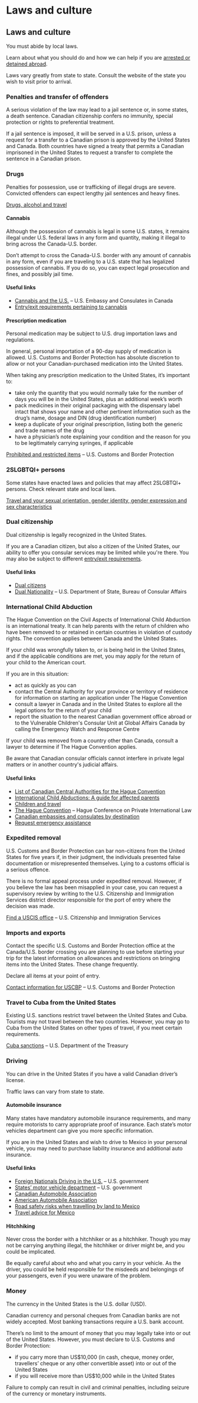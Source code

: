 # Laws and culture

## Laws and culture

You must abide by local laws.

Learn about what you should do and how we can help if you are [arrested or detained abroad](http://travel.gc.ca/assistance/emergency-info/arrest-detention).

Laws vary greatly from state to state. Consult the website of the state you wish to visit prior to arrival.

### Penalties and transfer of offenders

A serious violation of the law may lead to a jail sentence or, in some states, a death sentence. Canadian citizenship confers no immunity, special protection or rights to preferential treatment.

If a jail sentence is imposed, it will be served in a U.S. prison, unless a request for a transfer to a Canadian prison is approved by the United States and Canada. Both countries have signed a treaty that permits a Canadian imprisoned in the United States to request a transfer to complete the sentence in a Canadian prison.

### Drugs

Penalties for possession, use or trafficking of illegal drugs are severe. Convicted offenders can expect lengthy jail sentences and heavy fines.

[Drugs, alcohol and travel](https://travel.gc.ca/travelling/health-safety/drugs)

#### Cannabis

Although the possession of cannabis is legal in some U.S. states, it remains illegal under U.S. federal laws in any form and quantity, making it illegal to bring across the Canada-U.S. border.

Don’t attempt to cross the Canada-U.S. border with any amount of cannabis in any form, even if you are traveling to a U.S. state that has legalized possession of cannabis. If you do so, you can expect legal prosecution and fines, and possibly jail time.

#### Useful links

* [Cannabis and the U.S.](https://ca.usembassy.gov/cannabis-and-the-u-s-canada-border/) – U.S. Embassy and Consulates in Canada
* [Entry/exit requirements pertaining to cannabis](https://travel.gc.ca/destinations/united-states#entryexit)

#### Prescription medication

Personal medication may be subject to U.S. drug importation laws and regulations.

In general, personal importation of a 90-day supply of medication is allowed. U.S. Customs and Border Protection has absolute discretion to allow or not your Canadian-purchased medication into the United States.

When taking any prescription medication to the United States, it’s important to:

* take only the quantity that you would normally take for the number of days you will be in the United States, plus an additional week’s worth
* pack medicines in their original packaging with the dispensary label intact that shows your name and other pertinent information such as the drug’s name, dosage and DIN (drug identification number)
* keep a duplicate of your original prescription, listing both the generic and trade names of the drug
* have a physician’s note explaining your condition and the reason for you to be legitimately carrying syringes, if applicable

[Prohibited and restricted items](https://www.cbp.gov/travel/us-citizens/know-before-you-go/prohibited-and-restricted-items?_ga=2.33558437.588663773.1614641377-547071534.1604693033) – U.S. Customs and Border Protection

### 2SLGBTQI+ persons

Some states have enacted laws and policies that may affect 2SLGBTQI+ persons. Check relevant state and local laws.

[Travel and your sexual orientation, gender identity, gender expression and sex characteristics](https://travel.gc.ca/travelling/health-safety/lgbt-travel)

### Dual citizenship

Dual citizenship is legally recognized in the United States.

If you are a Canadian citizen, but also a citizen of the United States, our ability to offer you consular services may be limited while you're there. You may also be subject to different [entry/exit requirements](#entryexit).

#### Useful links

* [Dual citizens](https://travel.gc.ca/travelling/documents/dual-citizenship)
* [Dual Nationality](https://travel.state.gov/content/travel/en/legal/travel-legal-considerations/Relinquishing-US-Nationality/Dual-Nationality.html) – U.S. Department of State, Bureau of Consular Affairs

### International Child Abduction

The Hague Convention on the Civil Aspects of International Child Abduction is an international treaty. It can help parents with the return of children who have been removed to or retained in certain countries in violation of custody rights. The convention applies between Canada and the United States.

If your child was wrongfully taken to, or is being held in the United States, and if the applicable conditions are met, you may apply for the return of your child to the American court.

If you are in this situation:

* act as quickly as you can
* contact the Central Authority for your province or territory of residence for information on starting an application under The Hague Convention
* consult a lawyer in Canada and in the United States to explore all the legal options for the return of your child
* report the situation to the nearest Canadian government office abroad or to the Vulnerable Children's Consular Unit at Global Affairs Canada by calling the Emergency Watch and Response Centre

If your child was removed from a country other than Canada, consult a lawyer to determine if The Hague Convention applies.

Be aware that Canadian consular officials cannot interfere in private legal matters or in another country's judicial affairs.

#### Useful links

* [List of Canadian Central Authorities for the Hague Convention](https://www.hcch.net/en/states/authorities/details3/?aid=75)
* [International Child Abductions: A guide for affected parents](https://travel.gc.ca/travelling/publications/international-child-abductions)
* [Children and travel](https://travel.gc.ca/travelling/children)
* [The Hague Convention](https://www.hcch.net/en/instruments/conventions/full-text/?cid=24) – Hague Conference on Private International Law
* [Canadian embassies and consulates by destination](https://travel.gc.ca/assistance/embassies-consulates)
* [Request emergency assistance](https://travel.gc.ca/assistance/emergency-assistance?_ga)

### Expedited removal

U.S. Customs and Border Protection can bar non-citizens from the United States for five years if, in their judgment, the individuals presented false documentation or misrepresented themselves. Lying to a customs official is a serious offence.

There is no formal appeal process under expedited removal. However, if you believe the law has been misapplied in your case, you can request a supervisory review by writing to the U.S. Citizenship and Immigration Services district director responsible for the port of entry where the decision was made.

[Find a USCIS office](https://www.uscis.gov/about-us/find-uscis-office) – U.S. Citizenship and Immigration Services

### Imports and exports

Contact the specific U.S. Customs and Border Protection office at the Canada/U.S. border crossing you are planning to use before starting your trip for the latest information on allowances and restrictions on bringing items into the United States. These change frequently.

Declare all items at your point of entry.

[Contact information for USCBP](https://www.cbp.gov/contact) – U.S. Customs and Border Protection

### Travel to Cuba from the United States

Existing U.S. sanctions restrict travel between the United States and Cuba. Tourists may not travel between the two countries. However, you may go to Cuba from the United States on other types of travel, if you meet certain requirements.

[Cuba sanctions](https://home.treasury.gov/policy-issues/financial-sanctions/sanctions-programs-and-country-information/cuba-sanctions) – U.S. Department of the Treasury

### Driving

You can drive in the United States if you have a valid Canadian driver’s license.

Traffic laws can vary from state to state.

#### Automobile insurance

Many states have mandatory automobile insurance requirements, and many require motorists to carry appropriate proof of insurance. Each state’s motor vehicles department can give you more specific information.

If you are in the United States and wish to drive to Mexico in your personal vehicle, you may need to purchase liability insurance and additional auto insurance.

#### Useful links

* [Foreign Nationals Driving in the U.S.](https://www.usa.gov/visitors-driving) – U.S. government
* [States’ motor vehicle department](https://www.usa.gov/motor-vehicle-services) – U.S. government
* [Canadian Automobile Association](https://www.caa.ca/)
* [American Automobile Association](https://www.aaa.com/AAA/common/zipcodeGateway/index.html)
* [Road safety risks when travelling by land to Mexico](https://travel.gc.ca/destinations/united-states#security)
* [Travel advice for Mexico](https://travel.gc.ca/destinations/mexico)

#### Hitchhiking

Never cross the border with a hitchhiker or as a hitchhiker. Though you may not be carrying anything illegal, the hitchhiker or driver might be, and you could be implicated.

Be equally careful about who and what you carry in your vehicle. As the driver, you could be held responsible for the misdeeds and belongings of your passengers, even if you were unaware of the problem.

### Money

The currency in the United States is the U.S. dollar (USD).

Canadian currency and personal cheques from Canadian banks are not widely accepted. Most banking transactions require a U.S. bank account.

There’s no limit to the amount of money that you may legally take into or out of the United States. However, you must declare to U.S. Customs and Border Protection:

* if you carry more than US$10,000 (in cash, cheque, money order,      travellers’ cheque or any other convertible asset) into or out of the      United States
* if you will receive more than US$10,000 while in the United States

Failure to comply can result in civil and criminal penalties, including seizure of the currency or monetary instruments.